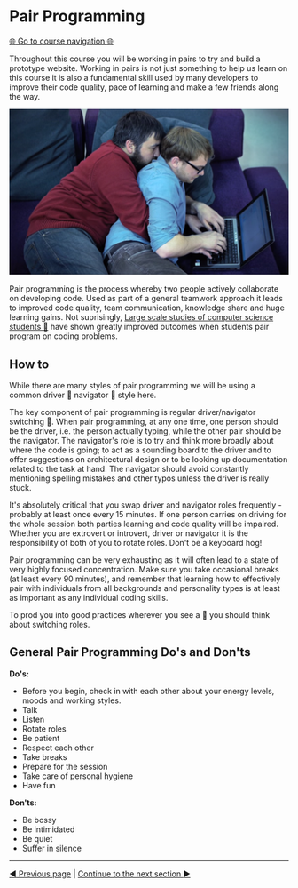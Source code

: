 Pair Programming
================

[:globe_with_meridians: Go to course navigation :globe_with_meridians:](../navigation.md)

Throughout this course you will be working in pairs to try and build a prototype website. Working in pairs is not just something to help us learn on this course it is also a fundamental skill used by many developers to improve their code quality, pace of learning and make a few friends along the way.

![Pair Programming](../images/pairProgramming.png)

Pair programming is the process whereby two people actively collaborate on developing code. Used as part of a general teamwork approach it leads to improved code quality, team communication, knowledge share and huge learning gains. Not suprisingly, [Large scale studies of computer science students :link:](http://www.cs.pomona.edu/classes/cs121/supp/williams_prpgm.pdf) have shown greatly improved outcomes when students pair program on coding problems.

How to
------

While there are many styles of pair programming we will be using a common driver :red_car: navigator :loudspeaker: style here.

The key component of pair programming is regular driver/navigator switching :twisted_rightwards_arrows:. When pair programming, at any one time, one person should be the driver, i.e. the person actually typing, while the other pair should be the navigator. The navigator's role is to try and think more broadly about where the code is going; to act as a sounding board to the driver and to offer suggestions on architectural design or to be looking up documentation related to the task at hand. The navigator should avoid constantly mentioning spelling mistakes and other typos unless the driver is really stuck.

It's absolutely critical that you swap driver and navigator roles frequently - probably at least once every 15 minutes. If one person carries on driving for the whole session both parties learning and code quality will be impaired. Whether you are extrovert or introvert, driver or navigator it is the responsibility of both of you to rotate roles. Don't be a keyboard hog!

Pair programming can be very exhausting as it will often lead to a state of very highly focused concentration. Make sure you take occasional breaks (at least every 90 minutes), and remember that learning how to effectively pair with individuals from all backgrounds and personality types is at least as important as any individual coding skills. 

To prod you into good practices wherever you see a :twisted_rightwards_arrows: you should think about switching roles.

General Pair Programming Do's and Don'ts
--------------------------------------

**Do's:**
 - Before you begin, check in with each other about your energy levels, moods and working styles.
 - Talk
 - Listen
 - Rotate roles
 - Be patient
 - Respect each other
 - Take breaks
 - Prepare for the session
 - Take care of personal hygiene
 - Have fun

**Don'ts:**
 - Be bossy
 - Be intimidated
 - Be quiet
 - Suffer in silence

------------

[:arrow_backward: Previous page](../README.md) | [Continue to the next section :arrow_forward:](./section1.md)
